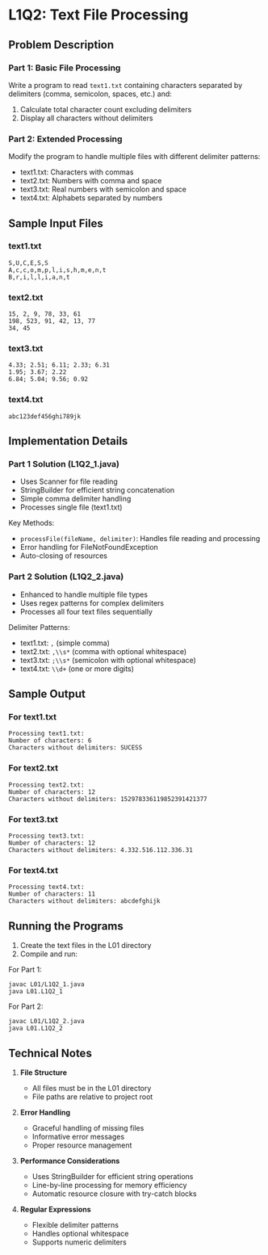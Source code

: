 # L1Q2: Text File Processing

## Problem Description

### Part 1: Basic File Processing
Write a program to read `text1.txt` containing characters separated by delimiters (comma, semicolon, spaces, etc.) and:
1. Calculate total character count excluding delimiters
2. Display all characters without delimiters

### Part 2: Extended Processing
Modify the program to handle multiple files with different delimiter patterns:
- text1.txt: Characters with commas
- text2.txt: Numbers with comma and space
- text3.txt: Real numbers with semicolon and space
- text4.txt: Alphabets separated by numbers

## Sample Input Files

### text1.txt
```text
S,U,C,E,S,S
A,c,c,o,m,p,l,i,s,h,m,e,n,t
B,r,i,l,l,i,a,n,t
```

### text2.txt
```text
15, 2, 9, 78, 33, 61
198, 523, 91, 42, 13, 77
34, 45
```

### text3.txt
```text
4.33; 2.51; 6.11; 2.33; 6.31
1.95; 3.67; 2.22
6.84; 5.04; 9.56; 0.92
```

### text4.txt
```text
abc123def456ghi789jk
```

## Implementation Details

### Part 1 Solution (L1Q2_1.java)
- Uses Scanner for file reading
- StringBuilder for efficient string concatenation
- Simple comma delimiter handling
- Processes single file (text1.txt)

Key Methods:
- `processFile(fileName, delimiter)`: Handles file reading and processing
- Error handling for FileNotFoundException
- Auto-closing of resources

### Part 2 Solution (L1Q2_2.java)
- Enhanced to handle multiple file types
- Uses regex patterns for complex delimiters
- Processes all four text files sequentially

Delimiter Patterns:
- text1.txt: `,` (simple comma)
- text2.txt: `,\\s*` (comma with optional whitespace)
- text3.txt: `;\\s*` (semicolon with optional whitespace)
- text4.txt: `\\d+` (one or more digits)

## Sample Output

### For text1.txt
```text
Processing text1.txt:
Number of characters: 6
Characters without delimiters: SUCESS
```

### For text2.txt
```text
Processing text2.txt:
Number of characters: 12
Characters without delimiters: 152978336119852391421377
```

### For text3.txt
```text
Processing text3.txt:
Number of characters: 12
Characters without delimiters: 4.332.516.112.336.31
```

### For text4.txt
```text
Processing text4.txt:
Number of characters: 11
Characters without delimiters: abcdefghijk
```

## Running the Programs

1. Create the text files in the L01 directory
2. Compile and run:

For Part 1:
```text
javac L01/L1Q2_1.java
java L01.L1Q2_1
```

For Part 2:
```text
javac L01/L1Q2_2.java
java L01.L1Q2_2
```

## Technical Notes

1. **File Structure**
   - All files must be in the L01 directory
   - File paths are relative to project root

2. **Error Handling**
   - Graceful handling of missing files
   - Informative error messages
   - Proper resource management

3. **Performance Considerations**
   - Uses StringBuilder for efficient string operations
   - Line-by-line processing for memory efficiency
   - Automatic resource closure with try-catch blocks

4. **Regular Expressions**
   - Flexible delimiter patterns
   - Handles optional whitespace
   - Supports numeric delimiters
